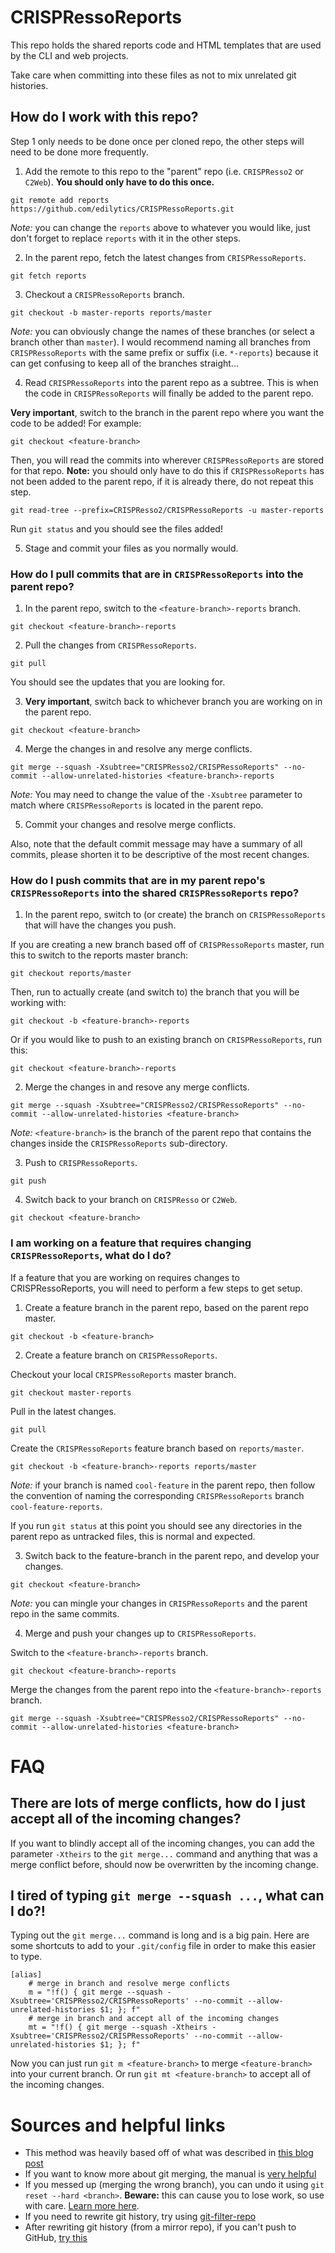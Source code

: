 # CRISPRessoReports

This repo holds the shared reports code and HTML templates that are used by the CLI and web projects.

Take care when committing into these files as not to mix unrelated git histories.

## How do I work with this repo?

Step 1 only needs to be done once per cloned repo, the other steps will need to be done more frequently.

1. Add the remote to this repo to the "parent" repo (i.e. `CRISPResso2` or `C2Web`). **You should only have to do this once.**

``` shell
git remote add reports https://github.com/edilytics/CRISPRessoReports.git
```

*Note:* you can change the `reports` above to whatever you would like, just don't forget to replace `reports` with it in the other steps.

2. In the parent repo, fetch the latest changes from `CRISPRessoReports`.

``` shell
git fetch reports
```

3. Checkout a `CRISPRessoReports` branch.

``` shell
git checkout -b master-reports reports/master
```

*Note:* you can obviously change the names of these branches (or select a branch other than `master`). I would recommend naming all branches from `CRISPRessoReports` with the same prefix or suffix (i.e. `*-reports`) because it can get confusing to keep all of the branches straight...

4. Read `CRISPRessoReports` into the parent repo as a subtree. This is when the code in `CRISPRessoReports` will finally be added to the parent repo.

**Very important**, switch to the branch in the parent repo where you want the code to be added! For example:

``` shell
git checkout <feature-branch>
```

Then, you will read the commits into wherever `CRISPRessoReports` are stored for that repo. **Note:** you should only have to do this if `CRISPRessoReports` has not been added to the parent repo, if it is already there, do not repeat this step.

``` shell
git read-tree --prefix=CRISPResso2/CRISPRessoReports -u master-reports
```

Run `git status` and you should see the files added!

5. Stage and commit your files as you normally would.

### How do I pull commits that are in `CRISPRessoReports` into the parent repo?

1. In the parent repo, switch to the `<feature-branch>-reports` branch.

``` shell
git checkout <feature-branch>-reports
```

2. Pull the changes from `CRISPRessoReports`.

``` shell
git pull
```

You should see the updates that you are looking for.

3. **Very important**, switch back to whichever branch you are working on in the parent repo.

``` shell
git checkout <feature-branch>
```

4. Merge the changes in and resolve any merge conflicts.

``` shell
git merge --squash -Xsubtree="CRISPResso2/CRISPRessoReports" --no-commit --allow-unrelated-histories <feature-branch>-reports
```

*Note:* You may need to change the value of the `-Xsubtree` parameter to match where `CRISPRessoReports` is located in the parent repo.

5. Commit your changes and resolve merge conflicts.

Also, note that the default commit message may have a summary of all commits, please shorten it to be descriptive of the most recent changes.

### How do I push commits that are in my parent repo's `CRISPRessoReports` into the shared `CRISPRessoReports` repo?

1. In the parent repo, switch to (or create) the branch on `CRISPRessoReports` that will have the changes you push.

If you are creating a new branch based off of `CRISPRessoReports` master, run this to switch to the reports master branch:

``` shell
git checkout reports/master
```

Then, run to actually create (and switch to) the branch that you will be working with:

``` shell
git checkout -b <feature-branch>-reports
```

Or if you would like to push to an existing branch on `CRISPRessoReports`, run this:

``` shell
git checkout <feature-branch>-reports
```

2. Merge the changes in and resove any merge conflicts.

``` shell
git merge --squash -Xsubtree="CRISPResso2/CRISPRessoReports" --no-commit --allow-unrelated-histories <feature-branch>
```

*Note:* `<feature-branch>` is the branch of the parent repo that contains the changes inside the `CRISPRessoReports` sub-directory.

3. Push to `CRISPRessoReports`.

``` shell
git push
```

4. Switch back to your branch on `CRISPResso` or `C2Web`.

``` shell
git checkout <feature-branch>
```

### I am working on a feature that requires changing `CRISPRessoReports`, what do I do?

If a feature that you are working on requires changes to CRISPRessoReports, you will need to perform a few steps to get setup.

1. Create a feature branch in the parent repo, based on the parent repo master.

``` shell
git checkout -b <feature-branch>
```

2. Create a feature branch on `CRISPRessoReports`.

Checkout your local `CRISPRessoReports` master branch.

``` shell
git checkout master-reports
```

Pull in the latest changes.

``` shell
git pull
```

Create the `CRISPRessoReports` feature branch based on `reports/master`.

``` shell
git checkout -b <feature-branch>-reports reports/master
```

*Note:* if your branch is named `cool-feature` in the parent repo, then follow the convention of naming the corresponding `CRISPRessoReports` branch `cool-feature-reports`.

If you run `git status` at this point you should see any directories in the parent repo as untracked files, this is normal and expected.

3. Switch back to the feature-branch in the parent repo, and develop your changes.

``` shell
git checkout <feature-branch>
```

*Note:* you can mingle your changes in `CRISPRessoReports` and the parent repo in the same commits.

4. Merge and push your changes up to `CRISPRessoReports`.

Switch to the `<feature-branch>-reports` branch.

``` shell
git checkout <feature-branch>-reports
```

Merge the changes from the parent repo into the `<feature-branch>-reports` branch.

``` shell
git merge --squash -Xsubtree="CRISPResso2/CRISPRessoReports" --no-commit --allow-unrelated-histories <feature-branch>
```

# FAQ

## There are lots of merge conflicts, how do I just accept all of the incoming changes?

If you want to blindly accept all of the incoming changes, you can add the parameter `-Xtheirs` to the `git merge...` command and anything that was a merge conflict before, should now be overwritten by the incoming change.

## I tired of typing `git merge --squash ...`, what can I do?!

Typing out the `git merge...` command is long and is a big pain. Here are some shortcuts to add to your `.git/config` file in order to make this easier to type.

``` git-config
[alias]
    # merge in branch and resolve merge conflicts
    m = "!f() { git merge --squash -Xsubtree='CRISPResso2/CRISPRessoReports' --no-commit --allow-unrelated-histories $1; }; f"
    # merge in branch and accept all of the incoming changes
    mt = "!f() { git merge --squash -Xtheirs -Xsubtree='CRISPResso2/CRISPRessoReports' --no-commit --allow-unrelated-histories $1; }; f"
```

Now you can just run `git m <feature-branch>` to merge `<feature-branch>` into your current branch. Or run `git mt <feature-branch>` to accept all of the incoming changes.

# Sources and helpful links

- This method was heavily based off of what was described in [this blog post](http://johnatten.com/2013/03/16/git-subtree-merge-the-quick-version/)
- If you want to know more about git merging, the manual is [very helpful](https://git-scm.com/book/en/v2/Git-Tools-Advanced-Merging)
- If you messed up (merging the wrong branch), you can undo it using `git reset --hard <branch>`. **Beware:** this can cause you to lose work, so use with care. [Learn more here](https://stackoverflow.com/a/8888015/1947159).
- If you need to rewrite git history, try using [git-filter-repo](https://github.com/newren/git-filter-repo)
- After rewriting git history (from a mirror repo), if you can't push to GitHub, [try this](https://stackoverflow.com/a/34266401/1947159)
